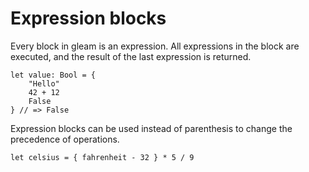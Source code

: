 # Expression blocks

Every block in gleam is an expression. All expressions in the block are
executed, and the result of the last expression is returned.

```gleam
let value: Bool = {
    "Hello"
    42 + 12
    False
} // => False
```

Expression blocks can be used instead of parenthesis to change the precedence
of operations.

```gleam
let celsius = { fahrenheit - 32 } * 5 / 9
```
